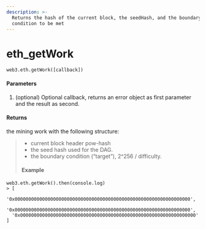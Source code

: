 ```yaml
---
description: >-
  Returns the hash of the current block, the seedHash, and the boundary
  condition to be met
---
```


# eth\_getWork

```
web3.eth.getWork([callback])
```

#### Parameters

1. (optional) Optional callback, returns an error object as first parameter and the result as second.

#### Returns

&#x20;the mining work with the following structure:

> * current block header pow-hash
> * the seed hash used for the DAG.
> * the boundary condition (“target”), 2^256 / difficulty.
>
> #### Example

```
web3.eth.getWork().then(console.log)
> [
  '0x0000000000000000000000000000000000000000000000000000000000000000',
  '0x0000000000000000000000000000000000000000000000000000000000000000',
  '0x0000000000000000000000000000000000000000000000000000000000000000'
]
```
